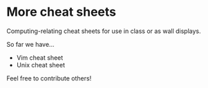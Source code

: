 # More cheat sheets

Computing-relating cheat sheets for use in class or as wall displays.

So far we have...

+ Vim cheat sheet
+ Unix cheat sheet

Feel free to contribute others!
